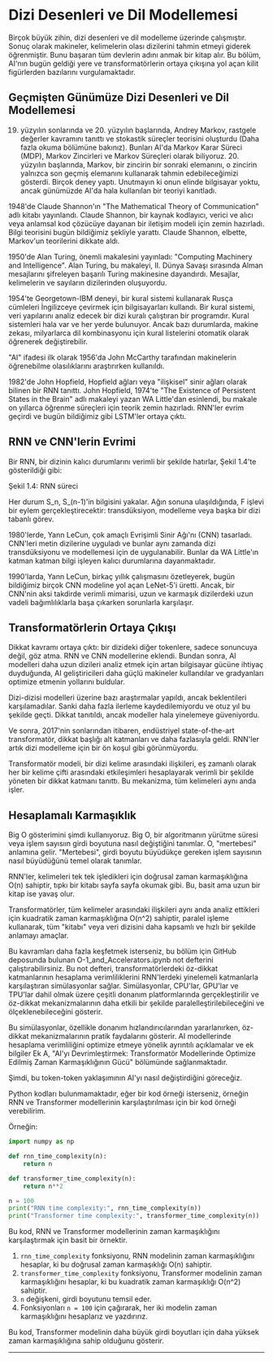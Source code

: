 # Dizi Desenleri ve Dil Modellemesi

Birçok büyük zihin, dizi desenleri ve dil modelleme üzerinde çalışmıştır. Sonuç olarak makineler, kelimelerin olası dizilerini tahmin etmeyi giderek öğrenmiştir. Bunu başaran tüm devlerin adını anmak bir kitap alır. Bu bölüm, AI'nın bugün geldiği yere ve transformatörlerin ortaya çıkışına yol açan kilit figürlerden bazılarını vurgulamaktadır.

## Geçmişten Günümüze Dizi Desenleri ve Dil Modellemesi

19. yüzyılın sonlarında ve 20. yüzyılın başlarında, Andrey Markov, rastgele değerler kavramını tanıttı ve stokastik süreçler teorisini oluşturdu (Daha fazla okuma bölümüne bakınız). Bunları AI'da Markov Karar Süreci (MDP), Markov Zincirleri ve Markov Süreçleri olarak biliyoruz. 20. yüzyılın başlarında, Markov, bir zincirin bir sonraki elemanını, o zincirin yalnızca son geçmiş elemanını kullanarak tahmin edebileceğimizi gösterdi. Birçok deney yaptı. Unutmayın ki onun elinde bilgisayar yoktu, ancak günümüzde AI'da hala kullanılan bir teoriyi kanıtladı.

1948'de Claude Shannon'ın "The Mathematical Theory of Communication" adlı kitabı yayınlandı. Claude Shannon, bir kaynak kodlayıcı, verici ve alıcı veya anlamsal kod çözücüye dayanan bir iletişim modeli için zemin hazırladı. Bilgi teorisini bugün bildiğimiz şekliyle yarattı. Claude Shannon, elbette, Markov'un teorilerini dikkate aldı.

1950'de Alan Turing, önemli makalesini yayınladı: "Computing Machinery and Intelligence". Alan Turing, bu makaleyi, II. Dünya Savaşı sırasında Alman mesajlarını şifreleyen başarılı Turing makinesine dayandırdı. Mesajlar, kelimelerin ve sayıların dizilerinden oluşuyordu.

1954'te Georgetown-IBM deneyi, bir kural sistemi kullanarak Rusça cümleleri İngilizceye çevirmek için bilgisayarları kullandı. Bir kural sistemi, veri yapılarını analiz edecek bir dizi kuralı çalıştıran bir programdır. Kural sistemleri hala var ve her yerde bulunuyor. Ancak bazı durumlarda, makine zekası, milyarlarca dil kombinasyonu için kural listelerini otomatik olarak öğrenerek değiştirebilir.

"AI" ifadesi ilk olarak 1956'da John McCarthy tarafından makinelerin öğrenebilme olasılıklarını araştırırken kullanıldı.

1982'de John Hopfield, Hopfield ağları veya "ilişkisel" sinir ağları olarak bilinen bir RNN tanıttı. John Hopfield, 1974'te "The Existence of Persistent States in the Brain" adlı makaleyi yazan WA Little'dan esinlendi, bu makale on yıllarca öğrenme süreçleri için teorik zemin hazırladı. RNN'ler evrim geçirdi ve bugün bildiğimiz gibi LSTM'ler ortaya çıktı.

## RNN ve CNN'lerin Evrimi

Bir RNN, bir dizinin kalıcı durumlarını verimli bir şekilde hatırlar, Şekil 1.4'te gösterildiği gibi:

Şekil 1.4: RNN süreci

Her durum S_n, S_(n-1)'in bilgisini yakalar. Ağın sonuna ulaşıldığında, F işlevi bir eylem gerçekleştirecektir: transdüksiyon, modelleme veya başka bir dizi tabanlı görev.

1980'lerde, Yann LeCun, çok amaçlı Evrişimli Sinir Ağı'nı (CNN) tasarladı. CNN'leri metin dizilerine uyguladı ve bunlar aynı zamanda dizi transdüksiyonu ve modellemesi için de uygulanabilir. Bunlar da WA Little'ın katman katman bilgi işleyen kalıcı durumlarına dayanmaktadır.

1990'larda, Yann LeCun, birkaç yıllık çalışmasını özetleyerek, bugün bildiğimiz birçok CNN modeline yol açan LeNet-5'i üretti. Ancak, bir CNN'nin aksi takdirde verimli mimarisi, uzun ve karmaşık dizilerdeki uzun vadeli bağımlılıklarla başa çıkarken sorunlarla karşılaşır.

## Transformatörlerin Ortaya Çıkışı

Dikkat kavramı ortaya çıktı: bir dizideki diğer tokenlere, sadece sonuncuya değil, göz atma. RNN ve CNN modellerine eklendi. Bundan sonra, AI modelleri daha uzun dizileri analiz etmek için artan bilgisayar gücüne ihtiyaç duyduğunda, AI geliştiricileri daha güçlü makineler kullandılar ve gradyanları optimize etmenin yollarını buldular.

Dizi-dizisi modelleri üzerine bazı araştırmalar yapıldı, ancak beklentileri karşılamadılar. Sanki daha fazla ilerleme kaydedilemiyordu ve otuz yıl bu şekilde geçti. Dikkat tanıtıldı, ancak modeller hala yinelemeye güveniyordu.

Ve sonra, 2017'nin sonlarından itibaren, endüstriyel state-of-the-art transformatör, dikkat başlığı alt katmanları ve daha fazlasıyla geldi. RNN'ler artık dizi modelleme için bir ön koşul gibi görünmüyordu.

Transformatör modeli, bir dizi kelime arasındaki ilişkileri, eş zamanlı olarak her bir kelime çifti arasındaki etkileşimleri hesaplayarak verimli bir şekilde yöneten bir dikkat katmanı tanıttı. Bu mekanizma, tüm kelimeleri aynı anda işler.

## Hesaplamalı Karmaşıklık

Big O gösterimini şimdi kullanıyoruz. Big O, bir algoritmanın yürütme süresi veya işlem sayısıın girdi boyutuna nasıl değiştiğini tanımlar. O, "mertebesi" anlamına gelir. "Mertebesi", girdi boyutu büyüdükçe gereken işlem sayısının nasıl büyüdüğünü temel olarak tanımlar.

RNN'ler, kelimeleri tek tek işledikleri için doğrusal zaman karmaşıklığına O(n) sahiptir, tıpkı bir kitabı sayfa sayfa okumak gibi. Bu, basit ama uzun bir kitap ise yavaş olur.

Transformatörler, tüm kelimeler arasındaki ilişkileri aynı anda analiz ettikleri için kuadratik zaman karmaşıklığına O(n^2) sahiptir, paralel işleme kullanarak, tüm "kitabı" veya veri dizisini daha kapsamlı ve hızlı bir şekilde anlamayı amaçlar.

Bu kavramları daha fazla keşfetmek isterseniz, bu bölüm için GitHub deposunda bulunan O-1_and_Accelerators.ipynb not defterini çalıştırabilirsiniz. Bu not defteri, transformatörlerdeki öz-dikkat katmanlarının hesaplama verimliliklerini RNN'lerdeki yinelemeli katmanlarla karşılaştıran simülasyonlar sağlar. Simülasyonlar, CPU'lar, GPU'lar ve TPU'lar dahil olmak üzere çeşitli donanım platformlarında gerçekleştirilir ve öz-dikkat mekanizmalarının daha etkili bir şekilde paralelleştirilebileceğini ve ölçeklenebileceğini gösterir.

Bu simülasyonlar, özellikle donanım hızlandırıcılarından yararlanırken, öz-dikkat mekanizmalarının pratik faydalarını gösterir. AI modellerinde hesaplama verimliliğini optimize etmeye yönelik ayrıntılı açıklamalar ve ek bilgiler Ek A, "AI'yı Devrimleştirmek: Transformatör Modellerinde Optimize Edilmiş Zaman Karmaşıklığının Gücü" bölümünde sağlanmaktadır.

Şimdi, bu token-token yaklaşımının AI'yı nasıl değiştirdiğini göreceğiz.

Python kodları bulunmamaktadır, eğer bir kod örneği isterseniz, örneğin RNN ve Transformer modellerinin karşılaştırılması için bir kod örneği verebilirim. 

Örneğin:
```python
import numpy as np

def rnn_time_complexity(n):
    return n

def transformer_time_complexity(n):
    return n**2

n = 100
print("RNN time complexity:", rnn_time_complexity(n))
print("Transformer time complexity:", transformer_time_complexity(n))
```
Bu kod, RNN ve Transformer modellerinin zaman karmaşıklığını karşılaştırmak için basit bir örnektir. 

1. `rnn_time_complexity` fonksiyonu, RNN modelinin zaman karmaşıklığını hesaplar, ki bu doğrusal zaman karmaşıklığı O(n) sahiptir.
2. `transformer_time_complexity` fonksiyonu, Transformer modelinin zaman karmaşıklığını hesaplar, ki bu kuadratik zaman karmaşıklığı O(n^2) sahiptir.
3. `n` değişkeni, girdi boyutunu temsil eder.
4. Fonksiyonları `n = 100` için çağırarak, her iki modelin zaman karmaşıklığını hesaplarız ve yazdırırız.

Bu kod, Transformer modelinin daha büyük girdi boyutları için daha yüksek zaman karmaşıklığına sahip olduğunu gösterir.

---

